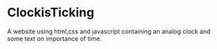 # ClockisTicking
A website using html,css and javascript containing an analog clock and some text on importance of time.

